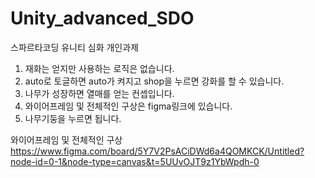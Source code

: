 # Unity_advanced_SDO
스파르타코딩 유니티 심화 개인과제

1. 재화는 얻지만 사용하는 로직은 없습니다.
2. auto로 토글하면 auto가 켜지고 shop을 누르면 강화를 할 수 있습니다.
3. 나무가 성장하면 열매를 얻는 컨셉입니다.
4. 와이어프레임 및 전체적인 구상은 figma링크에 있습니다.
5. 나무기둥을 누르면 됩니다.

와이어프레임 및 전체적인 구상
https://www.figma.com/board/5Y7V2PsACiDWd6a4QOMKCK/Untitled?node-id=0-1&node-type=canvas&t=5UUvOJT9z1YbWpdh-0
